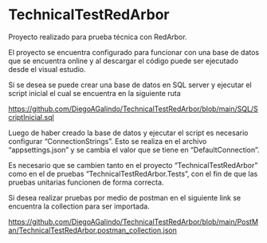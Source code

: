 ﻿# TechnicalTestRedArbor
 
 Proyecto realizado para prueba técnica con RedArbor. 

 

El proyecto se encuentra configurado para funcionar con una base de datos que se encuentra online y al descargar el código puede ser ejecutado desde el visual estudio. 

Si se desea se puede crear una base de datos en SQL server y ejecutar el script inicial el cual se encuentra en la siguiente ruta 

https://github.com/DiegoAGalindo/TechnicalTestRedArbor/blob/main/SQL/ScriptInicial.sql 

Luego de haber creado la base de datos y ejecutar el script es necesario configurar  “ConnectionStrings”. Esto se realiza en el archivo “appsettings.json” y se cambia el valor que se tiene en “DefaultConnection”. 

Es necesario que se cambien tanto en el proyecto “TechnicalTestRedArbor” como en el de pruebas “TechnicalTestRedArbor.Tests”, con el fin de que las pruebas unitarias funcionen de forma correcta. 

 

Si desea realizar pruebas por medio de postman en el siguiente link se encuentra la collection para ser importada. 

https://github.com/DiegoAGalindo/TechnicalTestRedArbor/blob/main/PostMan/TechnicalTestRedArbor.postman_collection.json 
